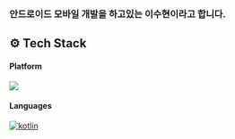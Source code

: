 ### <b>안드로이드 모바일</b> 개발을 하고있는 이수현이라고 합니다.

<!--
**3dagger/3dagger** is a ✨ _special_ ✨ repository because its `README.md` (this file) appears on your GitHub profile.

Here are some ideas to get you started:

- 🔭 I’m currently working on ...
- 🌱 I’m currently learning ...
- 👯 I’m looking to collaborate on ...
- 🤔 I’m looking for help with ...
- 💬 Ask me about ...
- 📫 How to reach me: ...
- 😄 Pronouns: ...
- ⚡ Fun fact: ...
-->
## ⚙️ Tech Stack
#### Platform
<p>
  <img src="https://img.shields.io/badge/Android-3DDC84?style=flat-square&logo=Android&logoColor=white"/>
</p>

#### Languages
[![kotlin](https://img.shields.io/badge/Kotlin-0095D5?style=flat&logo=kotlin&logoColor=white)](https://kotlinlang.org/)
<!-- [![Java](https://img.shields.io/badge/Kotlin-0095D5?style=flat&logo=kotlin&logoColor=white)](https://kotlinlang.org/) -->
<!-- <p>
 <img src="https://img.shields.io/badge/Kotlin-0095D5?style=flat-square&logo=Kotlin&logoColor=white"/> 
 <img src="https://img.shields.io/badge/Java-007396?style=flat-square&logo=Java&logoColor=white"/>
</p>
 -->
